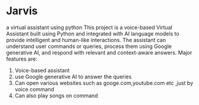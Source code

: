 # Jarvis
a virtual assistant using python
This project is a voice-based Virtual Assistant built using Python and integrated with AI language models to provide intelligent and human-like interactions. The assistant can understand user commands or queries, process them using Google generative AI, and respond with relevant and context-aware answers.
Major features are:
1. Voice-based assistant
2. use Google generative AI to answer the queries 
3. Can open various websites such as googe.com,youtube.com etc ,just by voice command
4. Can also play songs on command
